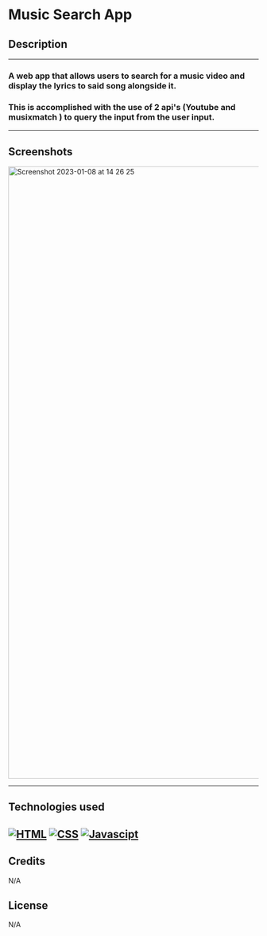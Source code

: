 # Music Search App

## Description

---

### A web app that allows users to search for a music video and display the lyrics to said song alongside it.

### This is accomplished with the use of 2 api's (Youtube and musixmatch ) to query the input from the user input.

---

## Screenshots

<img width="1230" alt="Screenshot 2023-01-08 at 14 26 25" src="https://user-images.githubusercontent.com/87676748/211229833-61aa1ea7-b0d2-4246-b524-d0f57e8e91e7.png">

---

## Technologies used

## [![HTML](https://img.shields.io/badge/HTML-2ea44f)](https://) [![CSS](https://img.shields.io/badge/CSS-3234a8)](https://) [![Javascipt](https://img.shields.io/badge/Javascipt-a8a232)](https://)

## Credits

N/A

## License

N/A
